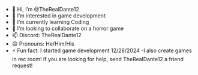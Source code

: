 - 👋 Hi, I’m @TheRealDante12
- 👀 I’m interested in game development
- 🌱 I’m currently learning Coding
- 💞️ I’m looking to collaborate on a horror game
- 📫 Discord: TheRealDante12
- 😄 Pronouns: He/Him/His
- ⚡ Fun fact: I started game development 12/28/2024
-I also create games in rec room! if you are looking for help, send TheRealDante12 a friend request!
